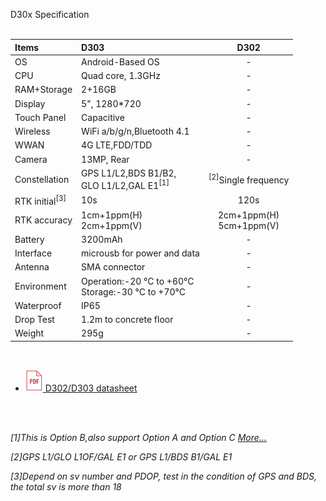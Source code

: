 <span id="dev_docs" class="markdown-body-normal-header">D30x Specification
</span>
<br>
<br>


  | Items | D303 | D302 |
  | :----- | :----- | :----: |
  | OS | Android-Based OS | - |
  | CPU | Quad core, 1.3GHz | - |
  | RAM+Storage | 2+16GB | - |
  | Display | 5", 1280*720 | - |
  | Touch Panel | Capacitive | - |
  | Wireless | WiFi a/b/g/n,Bluetooth 4.1 | - |
  | WWAN | 4G LTE,FDD/TDD | - |
  | Camera | 13MP, Rear | - |
  | Constellation | GPS L1/L2,BDS B1/B2,<br>GLO L1/L2,GAL E1<sup>[1]</sup> | <sup>[2]</sup>Single frequency |
  | RTK initial<sup>[3]</sup> | 10s | 120s |
  | RTK accuracy | 1cm+1ppm(H)<br>2cm+1ppm(V) | 2cm+1ppm(H)<br>5cm+1ppm(V) |
  | Battery | 3200mAh | - |
  | Interface | microusb for power and data | - |
  | Antenna | SMA connector | - |
  | Environment | Operation:-20 &deg;C to +60&deg;C <br>Storage:-30 &deg;C to +70&deg;C| - |
  | Waterproof | IP65 | - |
  | Drop Test | 1.2m to concrete floor | - |
  | Weight | 295g | - |

<br>
  
  - [![](images/pdf.png)&nbsp;D302/D303 datasheet](download/D30X_DS_EN.pdf)

<br>
<br>

*[1]This is Option B,also support Option A and Option C [More...](../../rtk-board/#download-the-latest-firmware)*

*[2]GPS L1/GLO L1OF/GAL E1 or GPS L1/BDS B1/GAL E1*

*[3]Depend on sv number and PDOP, test in the condition of GPS and BDS, the total sv is more than 18*